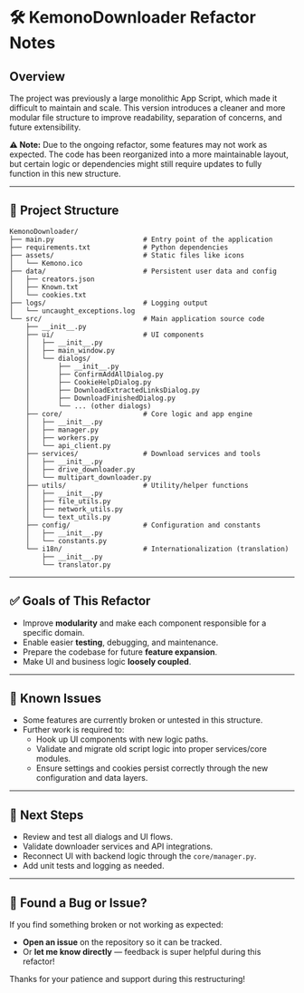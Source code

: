 # 🛠️ KemonoDownloader Refactor Notes

## Overview

The project was previously a large monolithic App Script, which made it difficult to maintain and scale. This version introduces a cleaner and more modular file structure to improve readability, separation of concerns, and future extensibility.

**⚠️ Note:** Due to the ongoing refactor, some features may not work as expected. The code has been reorganized into a more maintainable layout, but certain logic or dependencies might still require updates to fully function in this new structure.

---

## 📁 Project Structure

```plaintext
KemonoDownloader/
├── main.py                      # Entry point of the application
├── requirements.txt             # Python dependencies
├── assets/                      # Static files like icons
│   └── Kemono.ico
├── data/                        # Persistent user data and config
│   ├── creators.json
│   ├── Known.txt
│   └── cookies.txt
├── logs/                        # Logging output
│   └── uncaught_exceptions.log
└── src/                         # Main application source code
    ├── __init__.py
    ├── ui/                      # UI components
    │   ├── __init__.py
    │   ├── main_window.py
    │   └── dialogs/
    │       ├── __init__.py
    │       ├── ConfirmAddAllDialog.py
    │       ├── CookieHelpDialog.py
    │       ├── DownloadExtractedLinksDialog.py
    │       ├── DownloadFinishedDialog.py
    │       └── ... (other dialogs)
    ├── core/                    # Core logic and app engine
    │   ├── __init__.py
    │   ├── manager.py
    │   ├── workers.py
    │   └── api_client.py
    ├── services/                # Download services and tools
    │   ├── __init__.py
    │   ├── drive_downloader.py
    │   └── multipart_downloader.py
    ├── utils/                   # Utility/helper functions
    │   ├── __init__.py
    │   ├── file_utils.py
    │   ├── network_utils.py
    │   └── text_utils.py
    ├── config/                  # Configuration and constants
    │   ├── __init__.py
    │   └── constants.py
    └── i18n/                    # Internationalization (translation)
        ├── __init__.py
        └── translator.py
```

---

## ✅ Goals of This Refactor

- Improve **modularity** and make each component responsible for a specific domain.
- Enable easier **testing**, debugging, and maintenance.
- Prepare the codebase for future **feature expansion**.
- Make UI and business logic **loosely coupled**.

---

## 🚧 Known Issues

- Some features are currently broken or untested in this structure.
- Further work is required to:
  - Hook up UI components with new logic paths.
  - Validate and migrate old script logic into proper services/core modules.
  - Ensure settings and cookies persist correctly through the new configuration and data layers.

---

## 📌 Next Steps

- Review and test all dialogs and UI flows.
- Validate downloader services and API integrations.
- Reconnect UI with backend logic through the `core/manager.py`.
- Add unit tests and logging as needed.

---

## 📣 Found a Bug or Issue?

If you find something broken or not working as expected:

- **Open an issue** on the repository so it can be tracked.
- Or **let me know directly** — feedback is super helpful during this refactor!

Thanks for your patience and support during this restructuring!
